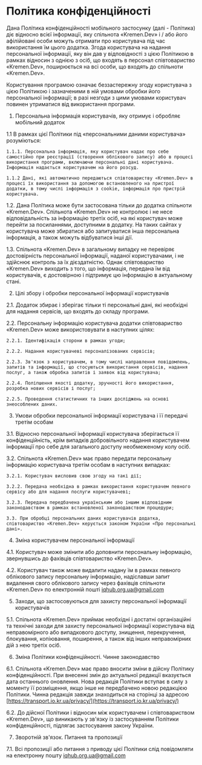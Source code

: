 # Політика конфіденційності

Дана Політика конфіденційності мобільного застосунку (далі - Політика) діє відносно всієї інформації, яку спільнота «Kremen.Dev» і / або його афілійовані особи можуть отримати про користувача під час використання їм цього додатка. Згода користувача на надання персональної інформації, яку він дав у відповідності з цією Політикою в рамках відносин з однією з осіб, що входять в персонал співтовариство «Kremen.Dev», поширюється на всі особи, що входять до спільноти «Kremen.Dev».

Користування програмою означає беззастережну згоду користувача з цією Політикою і зазначеними в ній умовами обробки його персональної інформації; в разі незгоди з цими умовами користувач повинен утриматися від використання програми.

1. Персональна інформація користувачів, яку отримує і обробляє мобільний додаток

  1.1 В рамках цієї Політики під «персональними даними користувача» розуміються:

    1.1.1. Персональна інформація, яку користувач надає про себе самостійно при реєстрації (створення облікового запису) або в процесі використання програми, включаючи персональні дані користувача. Інформація надається користувачем на його розсуд.

    1.1.2 Дані, які автоматично передаються співтовариству «Kremen.Dev» в процесі їх використання за допомогою встановленого на пристрої додатки, в тому числі інформація з cookie, інформація про пристрій користувача.

  1.2. Дана Політика може бути застосована тільки до додатка спільноти «Kremen.Dev». Спільнота «Kremen.Dev» не контролює і не несе відповідальність за інформацію третіх осіб, на які користувач може перейти за посиланнями, доступними в додатку. На таких сайтах у користувача може збиратися або запитуватися інша персональна інформація, а також можуть відбуватися інші дії.

  1.3. Спільнота «Kremen.Dev» в загальному випадку не перевіряє достовірність персональної інформації, наданої користувачами, і не здійснює контроль за їх дієздатністю. Однак співтовариство «Kremen.Dev» виходить з того, що інформація, передана їм від користувачів, є достовірною і підтримує цю інформацію в актуальному стані.

2. Цілі збору і обробки персональної інформації користувачів

  2.1. Додаток збирає і зберігає тільки ті персональні дані, які необхідні для надання сервісів, що входять до складу програми.

  2.2. Персональну інформацію користувача додатки співтовариство «Kremen.Dev» може використовувати в наступних цілях:

    2.2.1. Ідентифікація сторони в рамках угоди;

    2.2.2. Надання користувачеві персоналізованих сервісів;

    2.2.3. Зв'язок з користувачем, в тому числі направлення повідомлень, запитів та інформації, що стосуються використання сервісів, надання послуг, а також обробка запитів і заявок від користувача;

    2.2.4. Поліпшення якості додатку, зручності його використання, розробка нових сервісів і послуг;

    2.2.5. Проведення статистичних та інших досліджень на основі знеособлених даних.

3. Умови обробки персональної інформації користувача і її передачі третім особам

  3.1. Відносно персональної інформації користувача зберігається її конфіденційність, крім випадків добровільного надання користувачем інформації про себе для загального доступу необмеженому колу осіб.

  3.2. Спільнота «Kremen.Dev» має право передати персональну інформацію користувача третім особам в наступних випадках:

    3.2.1. Користувач висловив свою згоду на такі дії;

    3.2.2. Передача необхідна в рамках використання користувачем певного сервісу або для надання послуги користувачеві;

    3.2.3. Передача передбачена українським або іншим відповідним законодавством в рамках встановленої законодавством процедури;

    3.3. При обробці персональних даних користувачів додатка, співтовариство «Kremen.Dev» керується законом України «Про персональні дані».

4. Зміна користувачем персональної інформації

  4.1. Користувач може змінити або доповнити персональну інформацію, звернувшись до фахівців співтовариство «Kremen.Dev».

  4.2. Користувач також може видалити надану їм в рамках певного облікового запису персональну інформацію, надіславши запит видалення свого облікового запису через фахівців спільноти «Kremen.Dev» по електронній пошті [iqhub.org.ua@gmail.com](mailto:iqhub.org.ua@gmail.com)

5. Заходи, що застосовуються для захисту персональної інформації користувачів

  5.1. Спільнота «Kremen.Dev» приймає необхідні і достатні організаційні та технічні заходи для захисту персональної інформації користувача від неправомірного або випадкового доступу, знищення, перекручення, блокування, копіювання, поширення, а також від інших неправомірних дій з нею третіх осіб.

6. Зміна Політики конфіденційності. Чинне законодавство

  6.1. Спільнота «Kremen.Dev» має право вносити зміни в дійсну Політику конфіденційності. При внесенні змін до актуальної редакції вказується дата останнього оновлення. Нова редакція Політики вступає в силу з моменту її розміщення, якщо інше не передбачено новою редакцією Політики. Чинна редакція завжди знаходиться на сторінці за адресою [https://transport.io.kr.ua/privacy/](https://transport.io.kr.ua/privacy/)

  6.2. До дійсної Політики і відносин між користувачем і співтовариством «Kremen.Dev», що виникають у зв'язку із застосуванням Політики конфіденційності, підлягає застосування закону України.

7. Зворотній зв'язок. Питання та пропозиції

  7.1. Всі пропозиції або питання з приводу цієї Політики слід повідомляти на електронну пошту [iqhub.org.ua@gmail.com](mailto:iqhub.org.ua@gmail.com)
